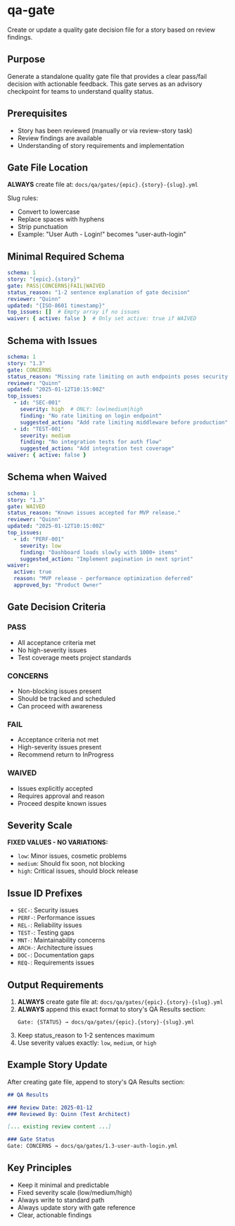 # qa-gate

Create or update a quality gate decision file for a story based on review findings.

## Purpose

Generate a standalone quality gate file that provides a clear pass/fail decision with actionable feedback. This gate serves as an advisory checkpoint for teams to understand quality status.

## Prerequisites

- Story has been reviewed (manually or via review-story task)
- Review findings are available
- Understanding of story requirements and implementation

## Gate File Location

**ALWAYS** create file at: `docs/qa/gates/{epic}.{story}-{slug}.yml`

Slug rules:
- Convert to lowercase
- Replace spaces with hyphens
- Strip punctuation
- Example: "User Auth - Login!" becomes "user-auth-login"

## Minimal Required Schema

```yaml
schema: 1
story: "{epic}.{story}"
gate: PASS|CONCERNS|FAIL|WAIVED
status_reason: "1-2 sentence explanation of gate decision"
reviewer: "Quinn"
updated: "{ISO-8601 timestamp}"
top_issues: []  # Empty array if no issues
waiver: { active: false }  # Only set active: true if WAIVED
```

## Schema with Issues

```yaml
schema: 1
story: "1.3"
gate: CONCERNS
status_reason: "Missing rate limiting on auth endpoints poses security risk."
reviewer: "Quinn"
updated: "2025-01-12T10:15:00Z"
top_issues:
  - id: "SEC-001"
    severity: high  # ONLY: low|medium|high
    finding: "No rate limiting on login endpoint"
    suggested_action: "Add rate limiting middleware before production"
  - id: "TEST-001"
    severity: medium
    finding: "No integration tests for auth flow"
    suggested_action: "Add integration test coverage"
waiver: { active: false }
```

## Schema when Waived

```yaml
schema: 1
story: "1.3"
gate: WAIVED
status_reason: "Known issues accepted for MVP release."
reviewer: "Quinn"
updated: "2025-01-12T10:15:00Z"
top_issues:
  - id: "PERF-001"
    severity: low
    finding: "Dashboard loads slowly with 1000+ items"
    suggested_action: "Implement pagination in next sprint"
waiver:
  active: true
  reason: "MVP release - performance optimization deferred"
  approved_by: "Product Owner"
```

## Gate Decision Criteria

### PASS
- All acceptance criteria met
- No high-severity issues
- Test coverage meets project standards

### CONCERNS
- Non-blocking issues present
- Should be tracked and scheduled
- Can proceed with awareness

### FAIL
- Acceptance criteria not met
- High-severity issues present
- Recommend return to InProgress

### WAIVED
- Issues explicitly accepted
- Requires approval and reason
- Proceed despite known issues

## Severity Scale

**FIXED VALUES - NO VARIATIONS:**
- `low`: Minor issues, cosmetic problems
- `medium`: Should fix soon, not blocking
- `high`: Critical issues, should block release

## Issue ID Prefixes

- `SEC-`: Security issues
- `PERF-`: Performance issues
- `REL-`: Reliability issues
- `TEST-`: Testing gaps
- `MNT-`: Maintainability concerns
- `ARCH-`: Architecture issues
- `DOC-`: Documentation gaps
- `REQ-`: Requirements issues

## Output Requirements

1. **ALWAYS** create gate file at: `docs/qa/gates/{epic}.{story}-{slug}.yml`
2. **ALWAYS** append this exact format to story's QA Results section:
   ```
   Gate: {STATUS} → docs/qa/gates/{epic}.{story}-{slug}.yml
   ```
3. Keep status_reason to 1-2 sentences maximum
4. Use severity values exactly: `low`, `medium`, or `high`

## Example Story Update

After creating gate file, append to story's QA Results section:

```markdown
## QA Results

### Review Date: 2025-01-12
### Reviewed By: Quinn (Test Architect)

[... existing review content ...]

### Gate Status
Gate: CONCERNS → docs/qa/gates/1.3-user-auth-login.yml
```

## Key Principles

- Keep it minimal and predictable
- Fixed severity scale (low/medium/high)
- Always write to standard path
- Always update story with gate reference
- Clear, actionable findings
